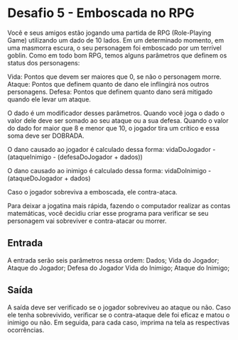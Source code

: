 # Desafio 5 - Emboscada no RPG

Você e seus amigos estão jogando uma partida de RPG (Role-Playing Game) utilizando um dado de 10 lados. Em um determinado momento, em uma masmorra escura, o seu personagem foi emboscado por um terrível goblin. Como em todo bom RPG, temos alguns parâmetros que definem os status dos personagens:

Vida: Pontos que devem ser maiores que 0, se não o personagem morre.
Ataque: Pontos que definem quanto de dano ele inflingirá nos outros personagens.
Defesa: Pontos que definem quanto dano será mitigado quando ele levar um ataque.

O dado é um modificador desses parâmetros. Quando você joga o dado o valor dele deve ser somado ao seu ataque ou a sua defesa. Quando o valor do dado for maior que 8 e menor que 10, o jogador tira um crítico e essa soma deve ser DOBRADA.

O dano causado ao jogador é calculado dessa forma:
vidaDoJogador - (ataqueInimigo - (defesaDoJogador + dados))

O dano causado ao inimigo é calculado dessa forma:
vidaDoInimigo - (ataqueDoJogador + dados)

Caso o jogador sobreviva a emboscada, ele contra-ataca.

Para deixar a jogatina mais rápida, fazendo o computador realizar as contas matemáticas, você decidiu criar esse programa para verificar se seu personagem vai sobreviver e contra-atacar ou morrer.

## Entrada
A entrada serão seis parâmetros nessa ordem:
Dados;
Vida do Jogador;
Ataque do Jogador;
Defesa do Jogador
Vida do Inimigo;
Ataque do Inimigo;

## Saída
A saída deve ser verificado se o jogador sobreviveu ao ataque ou não. Caso ele tenha sobrevivido, verificar se o contra-ataque dele foi eficaz e matou o inimigo ou não. Em seguida, para cada caso, imprima na tela as respectivas ocorrências.
